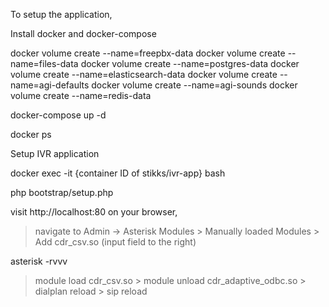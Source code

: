 To setup the application, 

Install docker and docker-compose

docker volume create --name=freepbx-data
docker volume create --name=files-data
docker volume create --name=postgres-data
docker volume create --name=elasticsearch-data
docker volume create --name=agi-defaults
docker volume create --name=agi-sounds
docker volume create --name=redis-data

docker-compose up -d

docker ps

Setup IVR application

docker exec -it {container ID of stikks/ivr-app} bash

php bootstrap/setup.php

visit http://localhost:80 on your browser,
> navigate to Admin -> Asterisk Modules
    > Manually loaded Modules > Add cdr_csv.so (input field to the right)

asterisk -rvvv
   > module load cdr_csv.so
    > module unload cdr_adaptive_odbc.so
    > dialplan reload
    > sip reload
    
  
